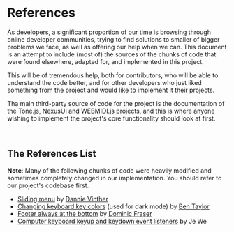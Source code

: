 # References

As developers, a significant proportion of our time is browsing through online developer communities, trying to find solutions to smaller of bigger problems we face, as well as offering our help when we can. This document is an attempt to include (most of) the sources of the chunks of code that were found elsewhere, adapted for, and implemented in this project.

This will be of tremendous help, both for contributors, who will be able to understand the code better, and for other developers who just liked something from the project and would like to implement it their projects.

Tha main third-party source of code for the project is the documentation of the Tone.js, NexusUI and WEBMIDI.js projects, and this is where anyone wishing to implement the project's core functionality should look at first.

<br>

## The References List
<strong>Note</strong>: Many of the following chunks of code were heavily modified and sometimes completely changed in our implementation. You should refer to our project's codebase first.

* [Sliding menu](https://codepen.io/dannievinther/pen/NvZjvz?editors=1100) by [Dannie Vinther](https://github.com/dannievinther)
* [Changing keyboard key colors](https://github.com/nexus-js/ui/issues/69) (used for dark mode) by [Ben Taylor](https://github.com/taylorbf)
* [Footer always at the bottom](https://www.freecodecamp.org/news/how-to-keep-your-footer-where-it-belongs-59c6aa05c59c/) by [Dominic Fraser](https://github.com/dominicfraser)
* [Computer keyboard keyup and keydown event listeners](https://dev.to/je_we/building-a-simple-piano-with-tone-js-and-nexusui-part-1-415c) by Je We

